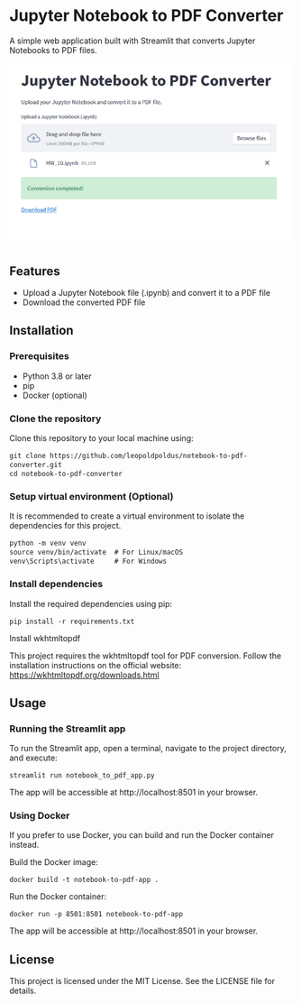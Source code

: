 # Jupyter Notebook to PDF Converter

A simple web application built with Streamlit that converts Jupyter Notebooks to PDF files.

![Jupyter Notebook to PDF Converter](img.png)



## Features

* Upload a Jupyter Notebook file (.ipynb) and convert it to a PDF file
* Download the converted PDF file

## Installation

### Prerequisites

* Python 3.8 or later
* pip
* Docker (optional)

### Clone the repository

Clone this repository to your local machine using:

    git clone https://github.com/leopoldpoldus/notebook-to-pdf-converter.git
    cd notebook-to-pdf-converter

### Setup virtual environment (Optional)

It is recommended to create a virtual environment to isolate the dependencies for this project.

    python -m venv venv
    source venv/bin/activate  # For Linux/macOS
    venv\Scripts\activate     # For Windows

### Install dependencies

Install the required dependencies using pip:

    pip install -r requirements.txt

Install wkhtmltopdf

This project requires the wkhtmltopdf tool for PDF conversion. Follow the installation instructions on the official website: https://wkhtmltopdf.org/downloads.html
## Usage
### Running the Streamlit app

To run the Streamlit app, open a terminal, navigate to the project directory, and execute:

    streamlit run notebook_to_pdf_app.py

The app will be accessible at http://localhost:8501 in your browser.

### Using Docker

If you prefer to use Docker, you can build and run the Docker container instead.

Build the Docker image:

    docker build -t notebook-to-pdf-app .

Run the Docker container:

    docker run -p 8501:8501 notebook-to-pdf-app

The app will be accessible at http://localhost:8501 in your browser.

## License

This project is licensed under the MIT License. See the LICENSE file for details.
